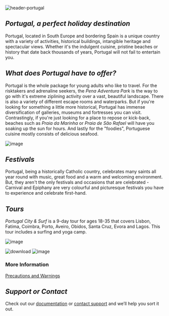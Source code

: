 ![header-portugal](https://user-images.githubusercontent.com/73572478/97767372-c546bf80-1b6f-11eb-8aa5-55632cab228f.jpg)

## _Portugal, a perfect holiday destination_

Portugal, located in South Europe and bordering Spain is a unique country with a variety of activities, historical buildings, intangible heritage and spectacular views. Whether it's the indulgent cuisine, pristine beaches or history that date back thousands of years, Portugal will not fail to entertain you.

## _What does Portugal have to offer?_
Portugal is the whole package for young adults who like to travel. For the risktakers and adrenaline seekers, the _Pena Adventura Park_ is the way to go with it's extreme ziplining activity over a vast, beautiful landscape. There is also a variety of different escape rooms and waterparks. But if you're looking for something a little more historical, Portugal has immense diversification of galleries, museums and fortresses you can visit. Contrastingly, if you're just looking for a place to repose or kick-back, beaches such as _Praia da Marinha_ or _Praia de São Rafael_ will have you soaking up the sun for hours. And lastly for the "foodies", Portuguese cuisine mostly consists of delicious seafood.

![image](https://user-images.githubusercontent.com/73572478/97794470-af5bfc00-1c4e-11eb-9ff9-334a5be291b6.png)

## _Festivals_
Portugal, being a historically Catholic country, celebrates many saints all year round with music, great food and a warm and welcoming environment. But, they aren't the only festivals and occasions that are celebrated - Carnival and Epiphany are very colourful and picturesque festivals you have to experience and celebrate first-hand.

## _Tours_
_Portugal City & Surf_ is a 9-day tour for ages 18-35 that covers Lisbon, Fatima, Coimbra, Porto, Aveiro, Obidos, Santa Cruz, Evora and Lagos. This tour includes a surfing and yoga camp. 

![image](https://user-images.githubusercontent.com/73572478/97861671-3ba61600-1d58-11eb-9e2a-455357194325.png)

![download](https://user-images.githubusercontent.com/73572478/97767242-08546300-1b6f-11eb-8033-72fca4e229b2.jpg) ![image](https://user-images.githubusercontent.com/73572478/98049337-94be9880-1e83-11eb-8bfe-dea5411ff4c5.png)


### More Information
<a href="https://isabelle-johns.github.io/Portugal/" title="Precautions and Warnings">Precautions and Warnings</a>


## _Support or Contact_

Check out our [documentation](https://docs.github.com/categories/github-pages-basics/) or [contact support](https://github.com/contact) and we’ll help you sort it out.
